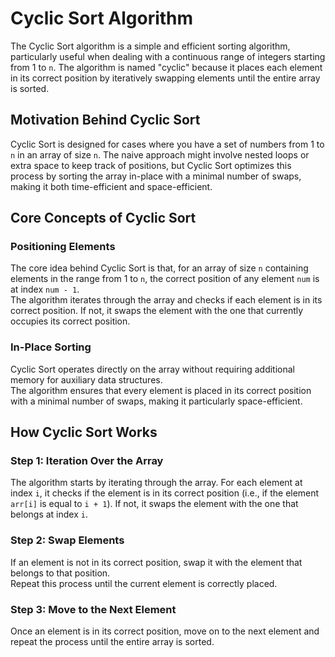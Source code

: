 # Cyclic Sort Algorithm

The Cyclic Sort algorithm is a simple and efficient sorting algorithm, particularly useful when dealing with a continuous range of integers starting from 1 to `n`. The algorithm is named "cyclic" because it places each element in its correct position by iteratively swapping elements until the entire array is sorted.

## Motivation Behind Cyclic Sort

Cyclic Sort is designed for cases where you have a set of numbers from 1 to `n` in an array of size `n`. The naive approach might involve nested loops or extra space to keep track of positions, but Cyclic Sort optimizes this process by sorting the array in-place with a minimal number of swaps, making it both time-efficient and space-efficient.

## Core Concepts of Cyclic Sort

### Positioning Elements

The core idea behind Cyclic Sort is that, for an array of size `n` containing elements in the range from 1 to `n`, the correct position of any element `num` is at index `num - 1`.  
The algorithm iterates through the array and checks if each element is in its correct position. If not, it swaps the element with the one that currently occupies its correct position.

### In-Place Sorting

Cyclic Sort operates directly on the array without requiring additional memory for auxiliary data structures.  
The algorithm ensures that every element is placed in its correct position with a minimal number of swaps, making it particularly space-efficient.

## How Cyclic Sort Works

### Step 1: Iteration Over the Array

The algorithm starts by iterating through the array. For each element at index `i`, it checks if the element is in its correct position (i.e., if the element `arr[i]` is equal to `i + 1`). If not, it swaps the element with the one that belongs at index `i`.

### Step 2: Swap Elements

If an element is not in its correct position, swap it with the element that belongs to that position.  
Repeat this process until the current element is correctly placed.

### Step 3: Move to the Next Element

Once an element is in its correct position, move on to the next element and repeat the process until the entire array is sorted.
